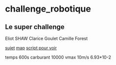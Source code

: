 # challenge_robotique
## Le super challenge

Eliot SHAW
Clarice Goulet
Camille Forest


[sujet](https://partage.imt.fr/index.php/s/morx7iCSEnpRKKJ)
[map](https://partage.imt.fr/index.php/s/BwXS9fkE95CxxMf)
[script pour voir](https://partage.imt.fr/index.php/s/CQ9bt2dmzt4efoN)

temps 600s
carburant 10000
vmax 10m/s
6.93*10-2

